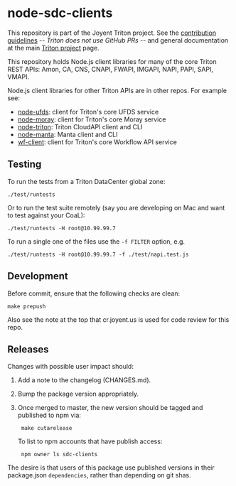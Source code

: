 <!--
    This Source Code Form is subject to the terms of the Mozilla Public
    License, v. 2.0. If a copy of the MPL was not distributed with this
    file, You can obtain one at http://mozilla.org/MPL/2.0/.
-->

<!--
    Copyright (c) 2016, Joyent, Inc.
-->

# node-sdc-clients

This repository is part of the Joyent Triton project. See the [contribution
guidelines](https://github.com/joyent/triton/blob/master/CONTRIBUTING.md) --
*Triton does not use GitHub PRs* -- and general documentation at the main
[Triton project](https://github.com/joyent/triton) page.

This repository holds Node.js client libraries for many of the core Triton REST APIs:
Amon, CA, CNS, CNAPI, FWAPI, IMGAPI, NAPI, PAPI, SAPI, VMAPI.

Node.js client libraries for other Triton APIs are in other repos. For example see:
- [node-ufds](https://github.com/node-ufds): client for Triton's core UFDS service
- [node-moray](https://github.com/node-moray): client for Triton's core Moray service
- [node-triton](https://github.com/node-triton): Triton CloudAPI client and CLI
- [node-manta](https://github.com/node-manta): Manta client and CLI
- [wf-client](https://github.com/sdc-wf-client): client for Triton's core
  Workflow API service


## Testing

To run the tests from a Triton DataCenter global zone:

    ./test/runtests

Or to run the test suite remotely (say you are developing on Mac and want to test
against your CoaL):

    ./test/runtests -H root@10.99.99.7

To run a single one of the files use the `-f FILTER` option, e.g.

    ./test/runtests -H root@10.99.99.7 -f ./test/napi.test.js


## Development

Before commit, ensure that the following checks are clean:

    make prepush

Also see the note at the top that cr.joyent.us is used for code review for
this repo.


## Releases

Changes with possible user impact should:

1. Add a note to the changelog (CHANGES.md).
2. Bump the package version appropriately.
3. Once merged to master, the new version should be tagged and published to npm
   via:

        make cutarelease

   To list to npm accounts that have publish access:

        npm owner ls sdc-clients

The desire is that users of this package use published versions in their
package.json `dependencies`, rather than depending on git shas.
